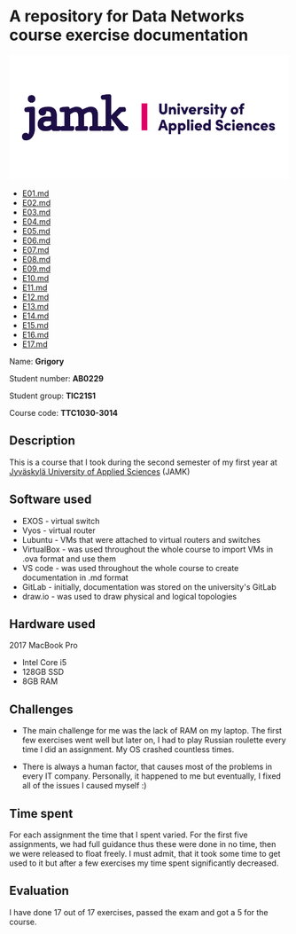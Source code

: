 # A repository for Data Networks course exercise documentation

![](/documentation/E01/jamk.png)
- [E01.md](/documentation/E01.md)
- [E02.md](/documentation/E02.md)
- [E03.md](/documentation/E03.md)
- [E04.md](/documentation/E04.md)
- [E05.md](/documentation/E05.md)
- [E06.md](/documentation/E06.md)
- [E07.md](/documentation/E07.md)
- [E08.md](/documentation/E08.md)
- [E09.md](/documentation/E09.md)
- [E10.md](/documentation/E10.md)
- [E11.md](/documentation/E11.md)
- [E12.md](/documentation/E12.md)
- [E13.md](/documentation/E13.md)
- [E14.md](/documentation/E14.md)
- [E15.md](/documentation/E15.md)
- [E16.md](/documentation/E16.md)
- [E17.md](/documentation/E17.md)

Name: **Grigory**

Student number: **AB0229** 

Student group: **TIC21S1**

Course code: **TTC1030-3014**

## Description 

This is a course that I took during the second semester of my first year at [Jyväskylä University of Applied Sciences](https://www.jamk.fi/en) (JAMK)

## Software used

* EXOS - virtual switch 
* Vyos - virtual router 
* Lubuntu - VMs that were attached to virtual routers and switches 
* VirtualBox - was used throughout the whole course to import VMs in .ova format  and use them 
* VS code - was used throughout the whole course to create documentation in .md format 
* GitLab - initially, documentation was stored on the university's GitLab
* draw.io - was used to draw physical and logical topologies

## Hardware used

2017 MacBook Pro  

* Intel Core i5
* 128GB SSD
* 8GB RAM

## Challenges 

* The main challenge for me was the lack of RAM on my laptop. The first few exercises went well but later on, I had to play Russian roulette every time I did an assignment. My OS crashed countless times.

* There is always a human factor, that causes most of the problems in every IT company. Personally, it happened to me but eventually, I fixed all of the issues I caused myself :)

## Time spent 

For each assignment the time that I spent varied. For the first five assignments, we had full guidance thus these were done in no time, then we were released to float freely. I must admit, that it took some time to get used to it but after a few exercises my time spent significantly decreased.

## Evaluation 

I have done 17 out of 17 exercises, passed the exam and got a 5 for the course. 
